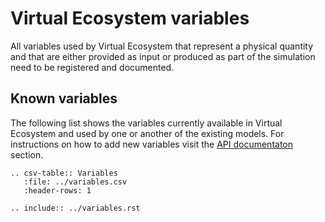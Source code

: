# Virtual Ecosystem variables

All variables used by Virtual Ecosystem that represent a physical quantity and that are
either provided as input or produced as part of the simulation need to be registered
and documented.

## Known variables

The following list shows the variables currently available in Virtual Ecosystem and used
by one or another of the existing models. For instructions on how to add new variables
visit the [API documentaton](api/core/variables.md) section.

```{eval-rst}
.. csv-table:: Variables
   :file: ../variables.csv
   :header-rows: 1
```

```{eval-rst}
.. include:: ../variables.rst
```
